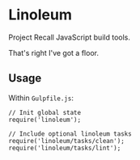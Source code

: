 # Linoleum

Project Recall JavaScript build tools.

That's right I've got a floor.

## Usage

Within `Gulpfile.js`:

```
// Init global state
require('linoleum');

// Include optional linoleum tasks
require('linoleum/tasks/clean');
require('linoleum/tasks/lint');
```
